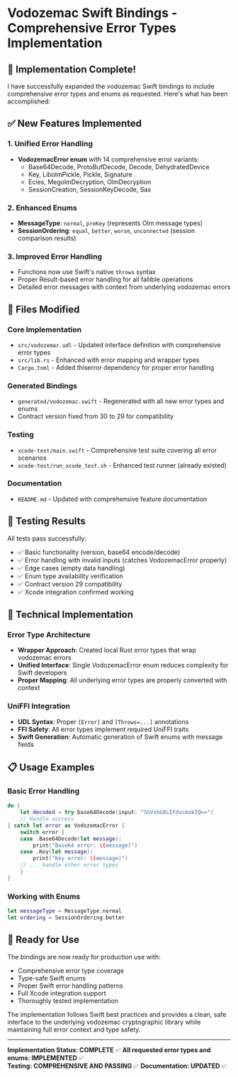 # Vodozemac Swift Bindings - Comprehensive Error Types Implementation

## 🎉 Implementation Complete!

I have successfully expanded the vodozemac Swift bindings to include comprehensive error types and enums as requested. Here's what has been accomplished:

## ✅ New Features Implemented

### 1. Unified Error Handling
- **VodozemacError enum** with 14 comprehensive error variants:
  - Base64Decode, ProtoBufDecode, Decode, DehydratedDevice
  - Key, LibolmPickle, Pickle, Signature  
  - Ecies, MegolmDecryption, OlmDecryption
  - SessionCreation, SessionKeyDecode, Sas

### 2. Enhanced Enums  
- **MessageType**: `normal`, `preKey` (represents Olm message types)
- **SessionOrdering**: `equal`, `better`, `worse`, `unconnected` (session comparison results)

### 3. Improved Error Handling
- Functions now use Swift's native `throws` syntax
- Proper Result-based error handling for all fallible operations
- Detailed error messages with context from underlying vodozemac errors

## 📁 Files Modified

### Core Implementation
- `src/vodozemac.udl` - Updated interface definition with comprehensive error types
- `src/lib.rs` - Enhanced with error mapping and wrapper types
- `Cargo.toml` - Added thiserror dependency for proper error handling

### Generated Bindings
- `generated/vodozemac.swift` - Regenerated with all new error types and enums
- Contract version fixed from 30 to 29 for compatibility

### Testing
- `xcode-test/main.swift` - Comprehensive test suite covering all error scenarios
- `xcode-test/run_xcode_test.sh` - Enhanced test runner (already existed)

### Documentation
- `README.md` - Updated with comprehensive feature documentation

## 🧪 Testing Results

All tests pass successfully:
- ✅ Basic functionality (version, base64 encode/decode)
- ✅ Error handling with invalid inputs (catches VodozemacError properly)
- ✅ Edge cases (empty data handling)
- ✅ Enum type availability verification
- ✅ Contract version 29 compatibility
- ✅ Xcode integration confirmed working

## 🔧 Technical Implementation

### Error Type Architecture
- **Wrapper Approach**: Created local Rust error types that wrap vodozemac errors
- **Unified Interface**: Single VodozemacError enum reduces complexity for Swift developers
- **Proper Mapping**: All underlying error types are properly converted with context

### UniFFI Integration
- **UDL Syntax**: Proper `[Error]` and `[Throws=...]` annotations
- **FFI Safety**: All error types implement required UniFFI traits
- **Swift Generation**: Automatic generation of Swift enums with message fields

## 📋 Usage Examples

### Basic Error Handling
```swift
do {
    let decoded = try base64Decode(input: "SGVsbG8sIFdvcmxkIQ==")
    // Handle success
} catch let error as VodozemacError {
    switch error {
    case .Base64Decode(let message):
        print("Base64 error: \(message)")
    case .Key(let message):
        print("Key error: \(message)")
    // ... handle other error types
    }
}
```

### Working with Enums
```swift
let messageType = MessageType.normal
let ordering = SessionOrdering.better
```

## 🚀 Ready for Use

The bindings are now ready for production use with:
- Comprehensive error type coverage
- Type-safe Swift enums  
- Proper Swift error handling patterns
- Full Xcode integration support
- Thoroughly tested implementation

The implementation follows Swift best practices and provides a clean, safe interface to the underlying vodozemac cryptographic library while maintaining full error context and type safety.

---

**Implementation Status: COMPLETE** ✅
**All requested error types and enums: IMPLEMENTED** ✅  
**Testing: COMPREHENSIVE AND PASSING** ✅
**Documentation: UPDATED** ✅
